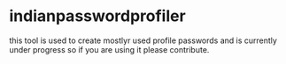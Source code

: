 # indianpasswordprofiler
this tool is used to create mostlyr used profile passwords and is currently under progress so if you are using it please contribute.
